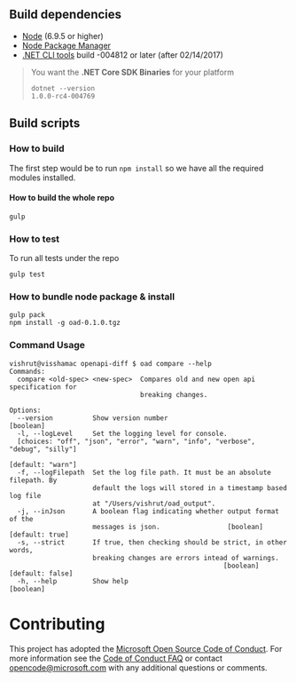 ## Build dependencies
- [Node](https://nodejs.org) (6.9.5 or higher)
- [Node Package Manager](https://www.npmjs.com/package/npm)
- [.NET CLI tools](https://github.com/dotnet/cli#installers-and-binaries) build -004812 or later (after 02/14/2017)
> You want the **.NET Core SDK Binaries** for your platform <br>
>
> `dotnet --version ` <br>
> ` 1.0.0-rc4-004769 ` <br>

## Build scripts
### How to build
The first step would be to run ```npm install``` so we have all the required modules installed.
#### How to build the whole repo
```
gulp
```

### How to test
To run all tests under the repo
```
gulp test
```
### How to bundle node package & install
```
gulp pack
npm install -g oad-0.1.0.tgz
```

### Command Usage
```
vishrut@visshamac openapi-diff $ oad compare --help
Commands:
  compare <old-spec> <new-spec>  Compares old and new open api specification for
                                 breaking changes.

Options:
  --version          Show version number                               [boolean]
  -l, --logLevel     Set the logging level for console.
  [choices: "off", "json", "error", "warn", "info", "verbose", "debug", "silly"]
                                                               [default: "warn"]
  -f, --logFilepath  Set the log file path. It must be an absolute filepath. By
                     default the logs will stored in a timestamp based log file
                     at "/Users/vishrut/oad_output".
  -j, --inJson       A boolean flag indicating whether output format of the
                     messages is json.                 [boolean] [default: true]
  -s, --strict       If true, then checking should be strict, in other words,
                     breaking changes are errors intead of warnings.
                                                      [boolean] [default: false]
  -h, --help         Show help                                         [boolean]

```

# Contributing

This project has adopted the [Microsoft Open Source Code of Conduct](https://opensource.microsoft.com/codeofconduct/). For more information see the [Code of Conduct FAQ](https://opensource.microsoft.com/codeofconduct/faq/) or contact [opencode@microsoft.com](mailto:opencode@microsoft.com) with any additional questions or comments.
